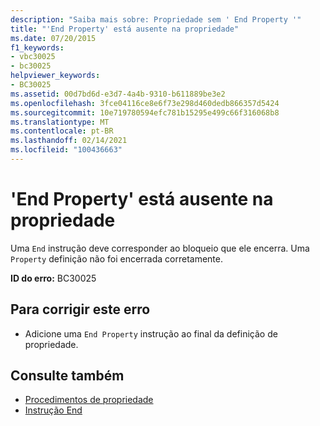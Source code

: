```yaml
---
description: "Saiba mais sobre: Propriedade sem ' End Property '"
title: "'End Property' está ausente na propriedade"
ms.date: 07/20/2015
f1_keywords:
- vbc30025
- bc30025
helpviewer_keywords:
- BC30025
ms.assetid: 00d7bd6d-e3d7-4a4b-9310-b611889be3e2
ms.openlocfilehash: 3fce04116ce8e6f73e298d460dedb866357d5424
ms.sourcegitcommit: 10e719780594efc781b15295e499c66f316068b8
ms.translationtype: MT
ms.contentlocale: pt-BR
ms.lasthandoff: 02/14/2021
ms.locfileid: "100436663"
---
```

# <a name="property-missing-end-property"></a>'End Property' está ausente na propriedade

Uma `End` instrução deve corresponder ao bloqueio que ele encerra. Uma `Property` definição não foi encerrada corretamente.  
  
 **ID do erro:** BC30025  
  
## <a name="to-correct-this-error"></a>Para corrigir este erro  
  
- Adicione uma `End Property` instrução ao final da definição de propriedade.  
  
## <a name="see-also"></a>Consulte também

- [Procedimentos de propriedade](../programming-guide/language-features/procedures/property-procedures.md)
- [Instrução End](../language-reference/statements/end-statement.md)

